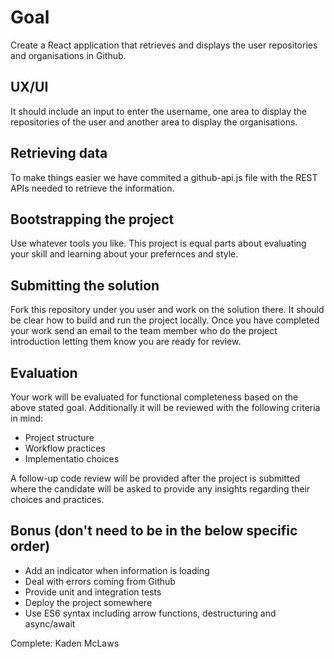 # Goal

Create a React application that retrieves and displays the user repositories and organisations in Github.

## UX/UI

It should include an input to enter the username, one area to display the repositories of the user and another
area to display the organisations.

## Retrieving data

To make things easier we have commited a github-api.js file with the REST APIs needed to retrieve the information.

## Bootstrapping the project

Use whatever tools you like. This project is equal parts about evaluating your skill and learning about your
prefernces and style.

## Submitting the solution

Fork this repository under you user and work on the solution there. It should be clear how to build and run the
project locally. Once you have completed your work send an email to the team member who do the project
introduction letting them know you are ready for review.

## Evaluation

Your work will be evaluated for functional completeness based on the above stated goal. Additionally it will
be reviewed with the following criteria in mind:

* Project structure
* Workflow practices
* Implementatio choices

A follow-up code review will be provided after the project is submitted where the candidate will be asked to
provide any insights regarding their choices and practices.

## Bonus (don't need to be in the below specific order)

* Add an indicator when information is loading
* Deal with errors coming from Github
* Provide unit and integration tests
* Deploy the project somewhere
* Use ES6 syntax including arrow functions, destructuring and async/await

Complete: Kaden McLaws